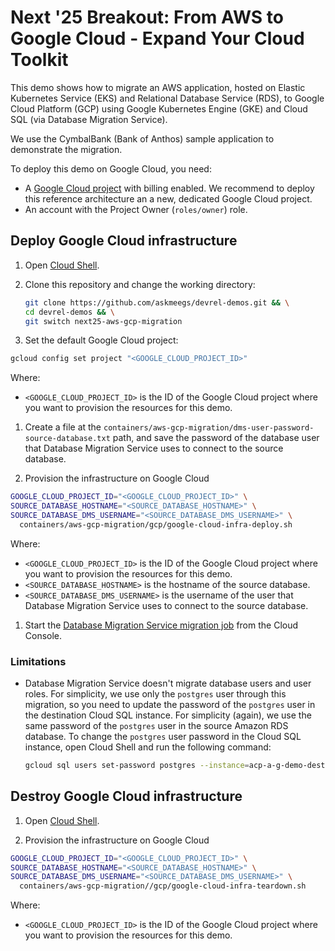 # Next '25 Breakout: From AWS to Google Cloud - Expand Your Cloud Toolkit 

This demo shows how to migrate an AWS application, hosted on Elastic Kubernetes Service (EKS) and Relational Database Service (RDS), to Google Cloud Platform (GCP) using Google Kubernetes Engine (GKE) and Cloud SQL (via Database Migration Service).

We use the CymbalBank (Bank of Anthos) sample application to demonstrate the migration.

To deploy this demo on Google Cloud, you need:

- A [Google Cloud project](https://cloud.google.com/docs/overview#projects) with
  billing enabled. We recommend to deploy this reference architecture an a new,
  dedicated Google Cloud project.
- An account with the Project Owner (`roles/owner`) role.

## Deploy Google Cloud infrastructure

1. Open [Cloud Shell](https://cloud.google.com/shell).

1. Clone this repository and change the working directory:

   ```bash
   git clone https://github.com/askmeegs/devrel-demos.git && \
   cd devrel-demos && \
   git switch next25-aws-gcp-migration
   ```

1. Set the default Google Cloud project:

  ```bash
  gcloud config set project "<GOOGLE_CLOUD_PROJECT_ID>"
  ```

  Where:

  - `<GOOGLE_CLOUD_PROJECT_ID>` is the ID of the Google Cloud project where you
    want to provision the resources for this demo.

1. Create a file at the
  `containers/aws-gcp-migration/dms-user-password-source-database.txt` path, and
  save the password of the database user that Database Migration Service uses to
  connect to the source database.

1. Provision the infrastructure on Google Cloud

  ```bash
  GOOGLE_CLOUD_PROJECT_ID="<GOOGLE_CLOUD_PROJECT_ID>" \
  SOURCE_DATABASE_HOSTNAME="<SOURCE_DATABASE_HOSTNAME>" \
  SOURCE_DATABASE_DMS_USERNAME="<SOURCE_DATABASE_DMS_USERNAME>" \
    containers/aws-gcp-migration/gcp/google-cloud-infra-deploy.sh
  ```

  Where:

  - `<GOOGLE_CLOUD_PROJECT_ID>` is the ID of the Google Cloud project where you
    want to provision the resources for this demo.
  - `<SOURCE_DATABASE_HOSTNAME>` is the hostname of the source database.
  - `<SOURCE_DATABASE_DMS_USERNAME>` is the username of the user that Database
    Migration Service uses to connect to the source database.

1. Start the
  [Database Migration Service migration job](https://console.cloud.google.com/dbmigration/migrations)
  from the Cloud Console.

### Limitations

- Database Migration Service doesn't migrate database users and user roles. For
  simplicity, we use only the `postgres` user through this migration, so you
  need to update the password of the `postgres` user in the destination Cloud
  SQL instance. For simplicity (again), we use the same password of the
  `postgres` user in the source Amazon RDS database. To change the `postgres`
  user password in the Cloud SQL instance, open Cloud Shell and run the
  following command:

    ```bash
    gcloud sql users set-password postgres --instance=acp-a-g-demo-dest --password=$(cat containers/aws-gcp-migration/dms-user-password-source-database.txt)
    ```


## Destroy Google Cloud infrastructure

1. Open [Cloud Shell](https://cloud.google.com/shell).

1. Provision the infrastructure on Google Cloud

  ```bash
  GOOGLE_CLOUD_PROJECT_ID="<GOOGLE_CLOUD_PROJECT_ID>" \
  SOURCE_DATABASE_HOSTNAME="<SOURCE_DATABASE_HOSTNAME>" \
  SOURCE_DATABASE_DMS_USERNAME="<SOURCE_DATABASE_DMS_USERNAME>" \
    containers/aws-gcp-migration//gcp/google-cloud-infra-teardown.sh
  ```

  Where:

  - `<GOOGLE_CLOUD_PROJECT_ID>` is the ID of the Google Cloud project where you
    want to provision the resources for this demo.
